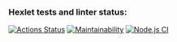 ### Hexlet tests and linter status:
[![Actions Status](https://github.com/ArtemMalafeev/frontend-project-lvl3/workflows/hexlet-check/badge.svg)](https://github.com/ArtemMalafeev/frontend-project-lvl3/actions)
[![Maintainability](https://api.codeclimate.com/v1/badges/286215ac30e062b61d6b/maintainability)](https://codeclimate.com/github/ArtemMalafeev/frontend-project-lvl3/maintainability)
[![Node.js CI](https://github.com/ArtemMalafeev/frontend-project-lvl3/actions/workflows/node.js.yml/badge.svg?branch=main)](https://github.com/ArtemMalafeev/frontend-project-lvl3/actions/workflows/node.js.yml)